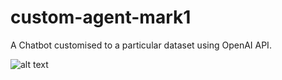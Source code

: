 # custom-agent-mark1
A Chatbot customised to a particular dataset using OpenAI API.

![alt text](https://viewer.diagrams.net/?tags=%7B%7D&highlight=0000ff&edit=_blank&layers=1&nav=1#R7Vpbc6M2FP41nj6tBxA3P%2FoSb7fNtplJMu0%2B7cgggxpAFORL9tevBJJBQGwSY9cPTWZidHQkJH3fd85RxiMwj%2FefM5iGX4mPopGh%2BfsRWIwMQ7c0g31wy2tpcXRQGoIM%2B8KpMjziH0gYNWHdYB%2FliiMlJKI4VY0eSRLkUcUGs4zsVLc1idS3pjBALcOjB6O29S%2Fs07C0uoZT2X9FOAjlm3V7UvbEUDqLneQh9MmuZgJ3IzDPCKHlU7yfo4gfnjyXctzyjd7DwjKU0D4DtGSZwgh7z3%2BwzT3%2FblnI%2BvZJoLOF0UZs%2BDlHGbNMH778kouF01d5GhnZJD7iE2ojMNuFmKLHFHq8d8fwZ7aQxhFr6ewxiGCeC9f8BVEvFB3eJtuiJaYUJ4Ew%2FYODoHiJwZ3lSfGeNY6iOYlIVqwA%2BBC5a4870Yy8oFqPPXfvZmzzsxX0XoJipX9uaIQTJNawJgl9FHvhM0dwhaLZwVlOlRA%2BQvSSzEdZo6d98AKLLcoo2tdMAojPiMSIZq%2FMRfZOBCmEKnRXtHcVx3RJnLDGL1vYoKB1cJi6Qp49CPDfQQSzRYQvCTvijUcxSVjHE4rTCFJ0HiX6g%2Bm5aLU%2BjzgK3OdjZgEVM2B3YAauiZndwmwBKVzBnKFkR5RLgUnZDuiBtDXccFxEvhnM0zJurvGewzhLUYbZ%2BhBHgi2CBVr0UJnqaLIFBQl79tihFn2H8%2BdU8GEeHniRM0ow0J4II8QCMIN4%2FQLHAdt7hFfsL2Rk26LvPs7Yigg%2FoKUvNpSP823QoeGYbOEqQvdcrOJVHomxJ54HgB042thSgDc7gLcmbdwtZ%2BwaF4LebUEvIecnpCBt%2F7shsuNTXiTYKXPQ7XRfnJDsl0y5v%2F%2FKI385G1tcOeEbLCJlhJ0fsq8MtDUts98l39osyKCPUdUn4mkjKGj61HUXraAgnBVWcRQxy9UF%2FA8kx0WwAosVoZTENYepYCrl%2FGvzth6hOMHKKkQ3OgjXlgvBfJa7LZssF05MBykfEO8DXhWN4S43xzkjfAxfUPY9LqqkRrgagqq2rhDVkPSrEdVx20SVtsFZOulgaS8CqYywTcd2na40AXQTWOZ%2FTAvtLFpsWL2Vd%2BWu2jbXxc9AJLH0Zjxrh7OrskRv1x6scEs39P%2Fy80Ll5yGD3Uz5qbdrmRb6yGc3M9EkGQ1JQBIY3VXWGYpWBXBS39yU%2BFN%2BDeS65oTgpUGdJRWl9NJbqNwtMIYZrbUL4lSubN9%2Fc2yZnETzm4C6aCz2SutVtvaY8mGftLHGqobSUAwcmxNHtKuxvFEfWivFWqwq2hHZTRNWXYmYdzS15GSTeeh0AGfnECB6xE%2BAxRE6yr96xdRBL2nLELtqsFJQWWwX58QbHniwreh9iGiS3qBB23LfYlT9ytycqHFNcxvzlOfSmocRDr7W3IpckB9Zr6W%2Bxpk09FROWKnrcKJnCK5Hbu4huN7q0k6qSwpD6EmoQj%2BqCOXC0S1PrjPdURQ6dkzzlEp5q6W1QbVl9NSWe1vaaqQOABpXnL7aAs2JjOuIC5jKv8kuoy65l8uqSyH8u6T2Ru7ST6lCSFQfaxNTSV22ab8%2FdQ0qJ7ennGS1eSN6MsHkuAz66sl01YkMp5%2BeBqO8rEJvlPKd2UU7TlopE853NYOIUm2IDJKQ3zZxKhzeujx8XBeS7yeFMbkpXVhao4YzG1P01oV1lRrOMq5fw0mFHZVcl6AKcbyncPuAeIaN7vZNkRM07gXmRy8YZoPlh4mvFbTBIEFbXLtDkuEf7D7a6%2BI9QPGihmTrVEA%2BkNix3BqN9bFhDVO8KLJaRcR7eQpxIjuWOJJ7v3yVc2NFjnmC5n310swK4ELR3GxEc6nTN9eln%2BcvD%2BSD6YI1q%2B8RlO7VtzHA3U8%3D)